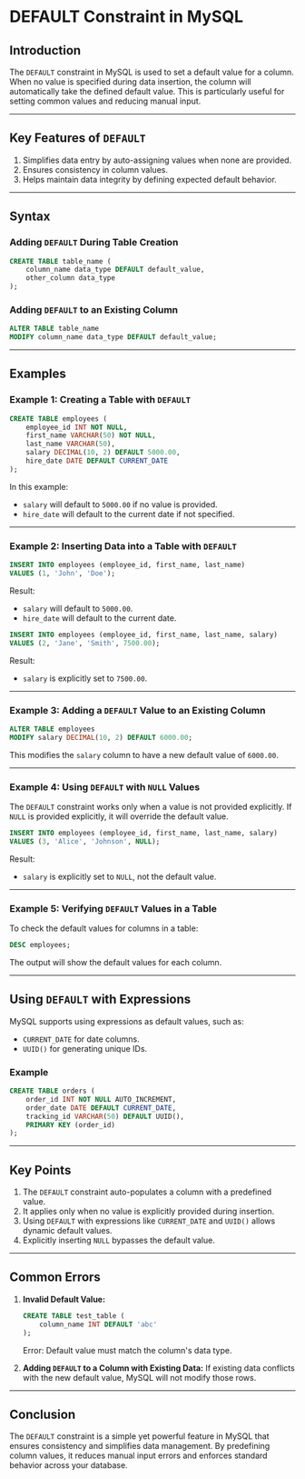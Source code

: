 
# DEFAULT Constraint in MySQL

## Introduction

The `DEFAULT` constraint in MySQL is used to set a default value for a column. When no value is specified during data insertion, the column will automatically take the defined default value. This is particularly useful for setting common values and reducing manual input.

---

## Key Features of `DEFAULT`
1. Simplifies data entry by auto-assigning values when none are provided.
2. Ensures consistency in column values.
3. Helps maintain data integrity by defining expected default behavior.

---

## Syntax

### Adding `DEFAULT` During Table Creation
```sql
CREATE TABLE table_name (
    column_name data_type DEFAULT default_value,
    other_column data_type
);
```

### Adding `DEFAULT` to an Existing Column
```sql
ALTER TABLE table_name
MODIFY column_name data_type DEFAULT default_value;
```

---

## Examples

### Example 1: Creating a Table with `DEFAULT`
```sql
CREATE TABLE employees (
    employee_id INT NOT NULL,
    first_name VARCHAR(50) NOT NULL,
    last_name VARCHAR(50),
    salary DECIMAL(10, 2) DEFAULT 5000.00,
    hire_date DATE DEFAULT CURRENT_DATE
);
```
In this example:
- `salary` will default to `5000.00` if no value is provided.
- `hire_date` will default to the current date if not specified.

---

### Example 2: Inserting Data into a Table with `DEFAULT`
```sql
INSERT INTO employees (employee_id, first_name, last_name)
VALUES (1, 'John', 'Doe');
```
Result:
- `salary` will default to `5000.00`.
- `hire_date` will default to the current date.

```sql
INSERT INTO employees (employee_id, first_name, last_name, salary)
VALUES (2, 'Jane', 'Smith', 7500.00);
```
Result:
- `salary` is explicitly set to `7500.00`.

---

### Example 3: Adding a `DEFAULT` Value to an Existing Column
```sql
ALTER TABLE employees
MODIFY salary DECIMAL(10, 2) DEFAULT 6000.00;
```
This modifies the `salary` column to have a new default value of `6000.00`.

---

### Example 4: Using `DEFAULT` with `NULL` Values
The `DEFAULT` constraint works only when a value is not provided explicitly. If `NULL` is provided explicitly, it will override the default value.

```sql
INSERT INTO employees (employee_id, first_name, last_name, salary)
VALUES (3, 'Alice', 'Johnson', NULL);
```
Result:
- `salary` is explicitly set to `NULL`, not the default value.

---

### Example 5: Verifying `DEFAULT` Values in a Table
To check the default values for columns in a table:
```sql
DESC employees;
```
The output will show the default values for each column.

---

## Using `DEFAULT` with Expressions

MySQL supports using expressions as default values, such as:
- `CURRENT_DATE` for date columns.
- `UUID()` for generating unique IDs.

### Example
```sql
CREATE TABLE orders (
    order_id INT NOT NULL AUTO_INCREMENT,
    order_date DATE DEFAULT CURRENT_DATE,
    tracking_id VARCHAR(50) DEFAULT UUID(),
    PRIMARY KEY (order_id)
);
```

---

## Key Points
1. The `DEFAULT` constraint auto-populates a column with a predefined value.
2. It applies only when no value is explicitly provided during insertion.
3. Using `DEFAULT` with expressions like `CURRENT_DATE` and `UUID()` allows dynamic default values.
4. Explicitly inserting `NULL` bypasses the default value.

---

## Common Errors
1. **Invalid Default Value:**
   ```sql
   CREATE TABLE test_table (
       column_name INT DEFAULT 'abc'
   );
   ```
   Error: Default value must match the column's data type.

2. **Adding `DEFAULT` to a Column with Existing Data:**
   If existing data conflicts with the new default value, MySQL will not modify those rows.

---

## Conclusion
The `DEFAULT` constraint is a simple yet powerful feature in MySQL that ensures consistency and simplifies data management. By predefining column values, it reduces manual input errors and enforces standard behavior across your database.
